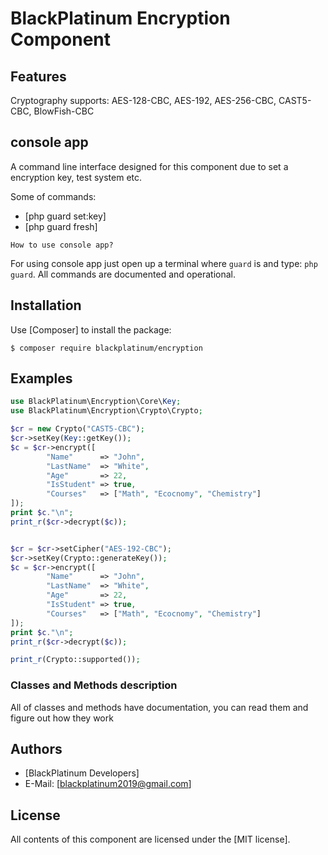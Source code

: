 BlackPlatinum Encryption Component
=======
Features
--------
Cryptography supports: AES-128-CBC, AES-192, AES-256-CBC, CAST5-CBC, BlowFish-CBC

console app
--------------------
A command line interface designed for this component due to set a encryption key, test system etc.

Some of commands:

* [php guard set:key]
* [php guard fresh]

`How to use console app?`

For using console app just open up a terminal where `guard` is and type: `php guard`.
All commands are documented and operational.


Installation
------------
Use [Composer] to install the package:

```
$ composer require blackplatinum/encryption
```

Examples
-------

```php
use BlackPlatinum\Encryption\Core\Key;
use BlackPlatinum\Encryption\Crypto\Crypto;

$cr = new Crypto("CAST5-CBC");
$cr->setKey(Key::getKey());
$c = $cr->encrypt([
        "Name"      => "John",
        "LastName"  => "White",
        "Age"       => 22,
        "IsStudent" => true,
        "Courses"   => ["Math", "Ecocnomy", "Chemistry"]
]);
print $c."\n";
print_r($cr->decrypt($c));


$cr = $cr->setCipher("AES-192-CBC");
$cr->setKey(Crypto::generateKey());
$c = $cr->encrypt([
        "Name"      => "John",
        "LastName"  => "White",
        "Age"       => 22,
        "IsStudent" => true,
        "Courses"   => ["Math", "Ecocnomy", "Chemistry"]
]);
print $c."\n";
print_r($cr->decrypt($c));

print_r(Crypto::supported());
```

### Classes and Methods description
All of classes and methods have documentation, you can read them and figure out how they work

Authors
-------

* [BlackPlatinum Developers]
* E-Mail: [blackplatinum2019@gmail.com]

License
-------

All contents of this component are licensed under the [MIT license].